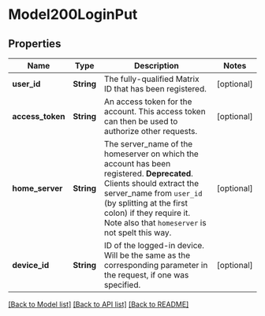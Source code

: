 # Model200LoginPut

## Properties

Name | Type | Description | Notes
------------ | ------------- | ------------- | -------------
**user_id** | **String** | The fully-qualified Matrix ID that has been registered. | [optional] 
**access_token** | **String** | An access token for the account. This access token can then be used to authorize other requests. | [optional] 
**home_server** | **String** | The server_name of the homeserver on which the account has been registered. **Deprecated**. Clients should extract the server_name from ``user_id`` (by splitting at the first colon) if they require it. Note also that ``homeserver`` is not spelt this way. | [optional] 
**device_id** | **String** | ID of the logged-in device. Will be the same as the corresponding parameter in the request, if one was specified.  | [optional] 

[[Back to Model list]](../README.md#documentation-for-models) [[Back to API list]](../README.md#documentation-for-api-endpoints) [[Back to README]](../README.md)


